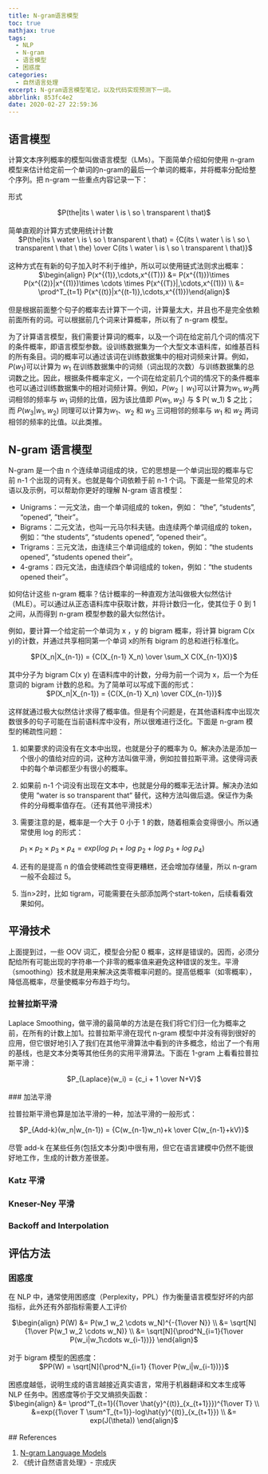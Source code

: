```yaml
---
title: N-gram语言模型
toc: true
mathjax: true
tags:
  - NLP
  - N-gram
  - 语言模型
  - 困惑度
categories:
  - 自然语言处理
excerpt: N-gram语言模型笔记，以及代码实现预测下一词。
abbrlink: 853fc4e2
date: 2020-02-27 22:59:36
---
```


## 语言模型

计算文本序列概率的模型叫做语言模型（LMs）。下面简单介绍如何使用 n-gram 模型来估计给定前一个单词的n-gram的最后一个单词的概率，并将概率分配给整个序列。把 n-gram 一些重点内容记录一下：

形式

<center>$P(the|its \ water \ is \ so \ transparent \ that)$</center></br>
简单直观的计算方式使用统计计数

<center>$P(the|its \ water \ is \ so \ transparent \ that) = {C(its \ water \ is \ so \ transparent \ that \ the) \over C(its \ water \ is \ so \ transparent \ that)}$</center></br>
这种方式在有新的句子加入时不利于维护，所以可以使用链式法则求出概率：

<center>$\begin{align} P(x^{(1)},\cdots,x^{(T)}) &= P(x^{(1)})\times P(x^{(2)}|x^{(1)})\times \cdots \times P(x^{(T)}|,\cdots,x^{(1)}) \\ &= \prod^T_{t=1} P(x^{(t)}|x^{(t-1)},\cdots,x^{(1)})\end{align}$</center></br>
但是根据前面整个句子的概率去计算下一个词，计算量太大，并且也不是完全依赖前面所有的词。可以根据前几个词来计算概率，所以有了 n-gram 模型。

为了计算语言模型，我们需要计算词的概率，以及一个词在给定前几个词的情况下的条件概率，即语言模型参数。设训练数据集为一个大型文本语料库，如维基百科的所有条目。词的概率可以通过该词在训练数据集中的相对词频来计算。例如，$P(w_1)$可以计算为 $w_1$ 在训练数据集中的词频（词出现的次数）与训练数据集的总词数之比。因此，根据条件概率定义，一个词在给定前几个词的情况下的条件概率也可以通过训练数据集中的相对词频计算。例如，$P(w_2∣w_1)$可以计算为$w_1,w_2$两词相邻的频率与 $w_1$ 词频的比值，因为该比值即 $P(w_1,w_2)$ 与 $ P( w_1) $ 之比；而 $P(w_3|w_1,w_2)$ 同理可以计算为$w_1、w_2$ 和 $w_3$ 三词相邻的频率与 $w_1$ 和 $w_2$ 两词相邻的频率的比值。以此类推。



## N-gram 语言模型

N-gram 是一个由 n 个连续单词组成的块，它的思想是一个单词出现的概率与它前 n-1 个出现的词有关。也就是每个词依赖于前 n-1 个词。下面是一些常见的术语以及示例，可以帮助你更好的理解 N-gram 语言模型：

* Unigrams：一元文法，由一个单词组成的 token，例如： “the”, “students”, “opened”, ”their”。
* Bigrams：二元文法，也叫一元马尔科夫链。由连续两个单词组成的 token，例如：“the students”, “students opened”, “opened their”。
* Trigrams：三元文法，由连续三个单词组成的 token，例如：“the students opened”, “students opened their”。
* 4-grams：四元文法，由连续四个单词组成的 token，例如：“the students opened their”。

如何估计这些 n-gram 概率？估计概率的一种直观方法叫做极大似然估计（MLE）。可以通过从正态语料库中获取计数，并将计数归一化，使其位于 0 到 1 之间，从而得到 n-gram 模型参数的最大似然估计。

例如，要计算一个给定前一个单词为 x ，y 的 bigram 概率，将计算 bigram C(x y)的计数，并通过共享相同第一个单词 x的所有 bigram 的总和进行标准化。

<center>$P(X_n|X_{n-1}) = {C(X_{n-1} X_n) \over \sum_X C(X_{n-1}X)}$</center></br>
其中分子为 bigram C(x y) 在语料库中的计数，分母为前一个词为 x，后一个为任意词的 bigram 计数的总和。为了简单可以写成下面的形式：

<center>$P(X_n|X_{n-1}) = {C(X_{n-1} X_n) \over C(X_{n-1})}$</center></br>
这样就通过极大似然估计求得了概率值。但是有个问题是，在其他语料库中出现次数很多的句子可能在当前语料库中没有，所以很难进行泛化。下面是 n-gram 模型的稀疏性问题：

1. 如果要求的词没有在文本中出现，也就是分子的概率为 0。解决办法是添加一个很小的值给对应的词，这种方法叫做平滑，例如拉普拉斯平滑。这使得词表中的每个单词都至少有很小的概率。

2. 如果前 n-1 个词没有出现在文本中，也就是分母的概率无法计算。解决办法如使用 “water  is  so  transparent  that“ 替代，这种方法叫做后退。保证作为条件的分母概率值存在。（还有其他平滑技术）

3. 需要注意的是，概率是一个大于 0 小于 1 的数，随着相乘会变得很小。所以通常使用 log 的形式：

   $p_1 \times p_2 \times p_3 \times p_4 = exp(log\ p_1 + log\ p_2 + log \ p_3 + log\ p_4)$

4. 还有的是提高 n 的值会使稀疏性变得更糟糕，还会增加存储量，所以 n-gram 一般不会超过 5。

5. 当n>2时，比如 tigram，可能需要在头部添加两个start-token，后续看看效果如何。



## 平滑技术

上面提到过，一些 OOV 词汇，模型会分配 0 概率，这样是错误的。因而，必须分配给所有可能出现的字符串一个非零的概率值来避免这种错误的发生。平滑（smoothing）技术就是用来解决这类零概率问题的。提高低概率（如零概率），降低高概率，尽量使概率分布趋于均匀。

### 拉普拉斯平滑

Laplace Smoothing，做平滑的最简单的方法是在我们将它们归一化为概率之前，在所有的计数上加1。拉普拉斯平滑在现代 n-gram 模型中并没有得到很好的应用，但它很好地引入了我们在其他平滑算法中看到的许多概念，给出了一个有用的基线，也是文本分类等其他任务的实用平滑算法。下面在 1-gram 上看看拉普拉斯平滑：

<center>$P_{Laplace}(w_i) = {c_i + 1 \over N+V}$</center></br>
### 加法平滑

拉普拉斯平滑也算是加法平滑的一种，加法平滑的一般形式：

<center>$P_{Add-k}(w_n|w_{n-1}) = {C(w_{n-1}w_n)+k \over C(w_{n-1}+kV)}$</center></br>
尽管 add-k 在某些任务(包括文本分类)中很有用，但它在语言建模中仍然不能很好地工作，生成的计数方差很差。

### Katz 平滑

### Kneser-Ney  平滑

### Backoff and Interpolation



## 评估方法

### 困惑度

在 NLP 中，通常使用困惑度（Perplexity，PPL）作为衡量语言模型好坏的内部指标，此外还有外部指标需要人工评价

<center>$\begin{align} P(W) &= P(w_1 w_2 \cdots w_N)^{-{1\over N}} \\ &= \sqrt[N]{1\over P(w_1 w_2 \cdots w_N)} \\ &= \sqrt[N]{\prod^N_{i=1}{1\over P(w_i|w_1\cdots w_{i-1})}} \end{align}$</center></br>
对于 bigram 模型的困惑度：

<center>$PP(W) = \sqrt[N]{\prod^N_{i=1} {1\over P(w_i|w_{i-1})}}$</center></br>
困惑度越低，说明生成的语言越接近真实语言，常用于机器翻译和文本生成等 NLP 任务中。困惑度等价于交叉熵损失函数：

<center>$\begin{align} &= \prod^T_{t=1}({1\over \hat{y}^{(t)}_{x_{t+1}}})^{1\over T} \\  &=exp({1\over T \sum^T_{t=1}}-log\hat{y}^{(t)}_{x_{t+1}}) \\ &= exp(J(\theta)) \end{align}$ </center></br>
## References

1. [N-gram Language Models](https://web.stanford.edu/~jurafsky/slp3/3.pdf)
2. 《统计自然语言处理》- 宗成庆